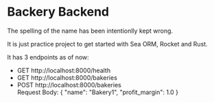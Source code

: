 # Backery Backend

The spelling of the name has been intentionlly kept wrong.

It is just practice project to get started with Sea ORM, Rocket and Rust.

It has 3 endpoints as of now:
* GET http://localhost:8000/health
* GET http://localhost:8000/bakeries
* POST http://localhost:8000/bakeries\
Request Body:
{
    "name": "Bakery1",
    "profit_margin": 1.0
}